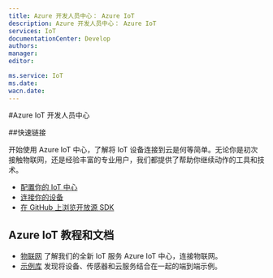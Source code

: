 ```yaml
---
title: Azure 开发人员中心： Azure IoT
description: Azure 开发人员中心： Azure IoT
services: IoT
documentationCenter: Develop
authors: 
manager: 
editor: 

ms.service: IoT
ms.date: 
wacn.date: 
---
```


#Azure IoT 开发人员中心

##快速链接

开始使用 Azure IoT 中心，了解将 IoT 设备连接到云是何等简单。无论你是初次接触物联网，还是经验丰富的专业用户，我们都提供了帮助你继续动作的工具和技术。 

- [配置你的 IoT 中心](/develop/iot/iot-starter-kits/)
- [连接你的设备](https://azure.microsoft.com/zh-cn/develop/iot/get-started/)
- [在 GitHub 上浏览开放源 SDK](https://github.com/Azure/azure-iot-sdks)

## Azure IoT 教程和文档

- [物联网](../articles/iot-hub/index.md)    了解我们的全新 IoT 服务 Azure IoT 中心，连接物联网。
- [示例库](https://azure.microsoft.com/zh-cn/documentation/samples/?service=iot-hub)    发现将设备、传感器和云服务结合在一起的端到端示例。
